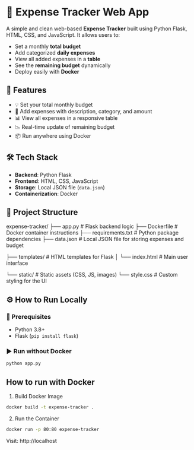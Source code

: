 # 💸 Expense Tracker Web App

A simple and clean web-based **Expense Tracker** built using Python Flask, HTML, CSS, and JavaScript. It allows users to:

- Set a monthly **total budget**
- Add categorized **daily expenses**
- View all added expenses in a **table**
- See the **remaining budget** dynamically
- Deploy easily with **Docker**



## 🚀 Features

- 💡 Set your total monthly budget
- 📝 Add expenses with description, category, and amount
- 📊 View all expenses in a responsive table
- 📉 Real-time update of remaining budget
- 📦 Run anywhere using Docker

## 🛠️ Tech Stack

- **Backend**: Python Flask
- **Frontend**: HTML, CSS, JavaScript
- **Storage**: Local JSON file (`data.json`)
- **Containerization**: Docker

## 📁 Project Structure
expense-tracker/
├── app.py               # Flask backend logic
├── Dockerfile           # Docker container instructions
├── requirements.txt     # Python package dependencies
├── data.json            # Local JSON file for storing expenses and budget

├── templates/           # HTML templates for Flask
│   └── index.html       # Main user interface

└── static/              # Static assets (CSS, JS, images)
    └── style.css        # Custom styling for the UI


## ⚙️ How to Run Locally

### 🔧 Prerequisites

- Python 3.8+
- Flask (`pip install flask`)

### ▶️ Run without Docker

```bash
python app.py

```
## How to run with Docker
1. Build Docker Image
  ```bash
docker build -t expense-tracker .
```
2. Run the Container
```bash
docker run -p 80:80 expense-tracker
```
Visit: http://localhost
